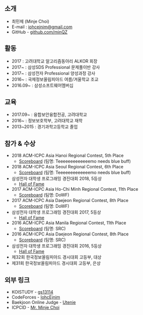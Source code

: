 ## 소개
* 최민제 (Minje Choi)
* E-mail :  iohcejnim@gmail.com
* GitHub -  [github.com/minQZ](https://github.com/minQZ/)

## 활동
<!-- 
* 2017.07~09 : 카카오 Code Festival 출제 및 검수
* 2017.07~10 : 넥슨 NYPC 출제 및 검수
* 2017.07 : 제34회 한국정보올림피아드 경시대회 출제 및 검수
-->
* 2017 : 고려대학교 알고리즘동아리 ALKOR 회장
* 2017~ : 삼성SDS Professional 문제풀이반 강사
* 2017~ : 삼성전자 Professional 양성과정 강사
* 2016~ : 국제정보올림피아드 여름/겨울학교 조교
* 2016.09~ : 삼성소프트웨어멤버십

## 교육
* 2017.09~ : 융합보안융합전공, 고려대학교
* 2016~ : 정보보호학부, 고려대학교 재학
* 2013~2015 : 경기과학고등학교 졸업

## 참가 & 수상
* 2018 ACM-ICPC Asia Hanoi Regional Contest, 5th Place 
  * [Scoreboard](https://hanoi18.kattis.com/standings) (팀명: Teeeeeeeeeeeeemo needs blue buff)
* 2018 ACM-ICPC Asia Seoul Regional Contest, 6th Place 
  * [Scoreboard](http://icpckorea.org/2018/regional/scoreboard/) (팀명: Teeeeeeeeeeeeemo needs blue buff)
* 삼성전자 대학생 프로그래밍 경진대회 2018, 5등상
  * [Hall of Fame](https://www.codeground.org/scpc/commons/honer/list)
* 2017 ACM-ICPC Asia Ho-Chi Minh Regional Contest, 11th Place 
  * [Scoreboard](https://hochiminh17.kattis.com/standings) (팀명: DoWF)
* 2017 ACM-ICPC Asia Daejeon Regional Contest, 8th Place 
  * [Scoreboard](http://icpckorea.org/2017/regional/scoreboard/) (팀명: DoWF)
* 삼성전자 대학생 프로그래밍 경진대회 2017, 5등상
  * [Hall of Fame](https://www.codeground.org/scpc/commons/honer/list)
* 2016 ACM-ICPC Asia Manila Regional Contest, 11th Place 
  * [Scoreboard](http://penoy.admu.edu.ph/~acmicpc/archive/2016/final-scoreboard/) (팀명: SRC)
* 2016 ACM-ICPC Asia Daejeon Regional Contest, 8th Place 
  * [Scoreboard](http://icpckorea.org/2016/REGIONAL/scoreboard.html) (팀명: SRC)
* 삼성전자 대학생 프로그래밍 경진대회 2016, 5등상
  * [Hall of Fame](https://www.codeground.org/scpc/commons/honer/list)
* 제32회 한국정보올림피아드 경시대회 고등부, 대상 
* 제31회 한국정보올림피아드 경시대회 고등부, 은상

## 외부 링크
* KOISTUDY - [gs13114](http://koistudy.net/?mid=view_prob&id=gs13114)
* CodeForces - [IohcEjnim](http://codeforces.com/profile/IohcEjnim)
* Baekjoon Online Judge - [Utenie](https://www.acmicpc.net/user/utenie)
* ICPCID - [Mr. Minje Choi](https://icpc.baylor.edu/ICPCID/MJPNFWFXSB1E)
